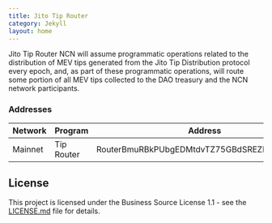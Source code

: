 ```yaml
---
title: Jito Tip Router
category: Jekyll
layout: home
---
```


Jito Tip Router NCN will assume programmatic operations related to the distribution of MEV tips generated from the Jito Tip Distribution protocol every epoch, and, as part of these programmatic operations, will route some portion of all MEV tips collected to the DAO treasury and the NCN network participants.

### Addresses

| Network | Program    | Address                                      | Version   |
|---------|------------|----------------------------------------------| --------- |
| Mainnet | Tip Router | RouterBmuRBkPUbgEDMtdvTZ75GBdSREZR5uGUxxxpb  | 0.0.1     |


## License

This project is licensed under the Business Source License 1.1 - see the [LICENSE.md](../LICENSE.md) file for details.
